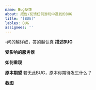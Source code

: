 ```yaml
---
name: Bug反馈
about: 报告/反馈任何游玩中遇到的BUG
title: "[BUG]"
lables: BUG
assignees: ''
---
```

-问的越详细，答的越认真
**描述BUG**

**受影响的服务器**

**如何重现**

**原本期望**
若无此BUG，原本你期待发生什么？

**截图**
